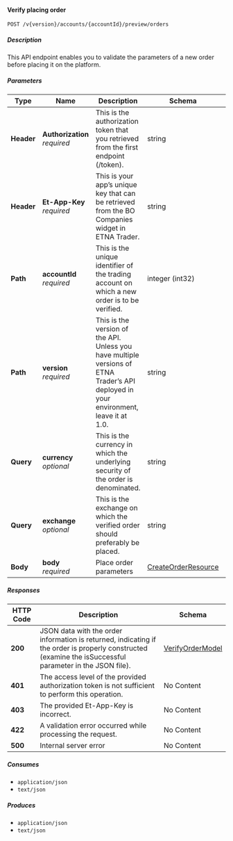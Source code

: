 
<a name="orders_previewcreateorder"></a>
#### Verify placing order
```
POST /v{version}/accounts/{accountId}/preview/orders
```


##### Description
This API endpoint enables you to validate the parameters of a new order before placing it on the platform.


##### Parameters

|Type|Name|Description|Schema|Default|
|---|---|---|---|---|
|**Header**|**Authorization**  <br>*required*|This is the authorization token that you retrieved from the first endpoint (/token).|string||
|**Header**|**Et-App-Key**  <br>*required*|This is your app’s unique key that can be retrieved from the BO Companies widget in ETNA Trader.|string||
|**Path**|**accountId**  <br>*required*|This is the unique identifier of the trading account on which a new order is to be verified.|integer (int32)||
|**Path**|**version**  <br>*required*|This is the version of the API. Unless you have multiple versions of ETNA Trader’s API deployed in your environment, leave it at 1.0.|string|`"1"`|
|**Query**|**currency**  <br>*optional*|This is the currency in which the underlying security of the order is denominated.|string||
|**Query**|**exchange**  <br>*optional*|This is the exchange on which the verified order should preferably be placed.|string||
|**Body**|**body**  <br>*required*|Place order parameters|[CreateOrderResource](#createorderresource)||


##### Responses

|HTTP Code|Description|Schema|
|---|---|---|
|**200**|JSON data with the order information is returned, indicating if the order is properly constructed (examine the isSuccessful parameter in the JSON file).|[VerifyOrderModel](#verifyordermodel)|
|**401**|The access level of the provided authorization token is not sufficient to perform this operation.|No Content|
|**403**|The provided Et-App-Key is incorrect.|No Content|
|**422**|A validation error occurred while processing the request.|No Content|
|**500**|Internal server error|No Content|


##### Consumes

* `application/json`
* `text/json`


##### Produces

* `application/json`
* `text/json`



